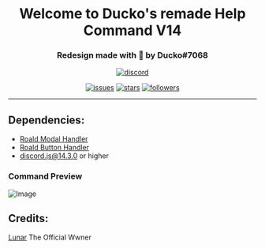 <h1 align="center">Welcome to Ducko's remade Help Command V14</h1>
<h3 align="center">Redesign made with 💖 by Ducko#7068</h3>

<div align="center">
 
[![discord](https://img.shields.io/discord/909261119103832084?style=for-the-badge&color=5865f2&label=Discord)](https://discord.gg/TKz7BMwEap)

[![issues](https://img.shields.io/github/issues/DuckoDas/DJS-Help-Command-v14?style=for-the-badge&color=d84559)](https://github.com/DuckoDas/DJS-Help-Command-v14)
[![stars](https://img.shields.io/github/stars/DuckoDas/DJS-Help-Command-v14?color=009F81&label=stars&style=for-the-badge)](https://github.com/DuckoDas/DJS-Help-Command-v14)
[![followers](https://img.shields.io/github/followers/DuckoDas?color=009F81&style=for-the-badge)](https://github.com/DuckoDas/)


</div>
<hr>

## **Dependencies:**
- [Roald Modal Handler](https://github.com/RoaldDahl/Modal-Handler)
- [Roald Button Handler](https://github.com/RoaldDahl/Button-Handler)
- discord.js@14.3.0 or higher

### Command Preview
![Image](https://media.discordapp.net/attachments/1022195786064330842/1022522892837199882/unknown.png)


## **Credits:**
[Lunar](https://github.com/LunarTaku/fancy-help-command) The Official Wwner
